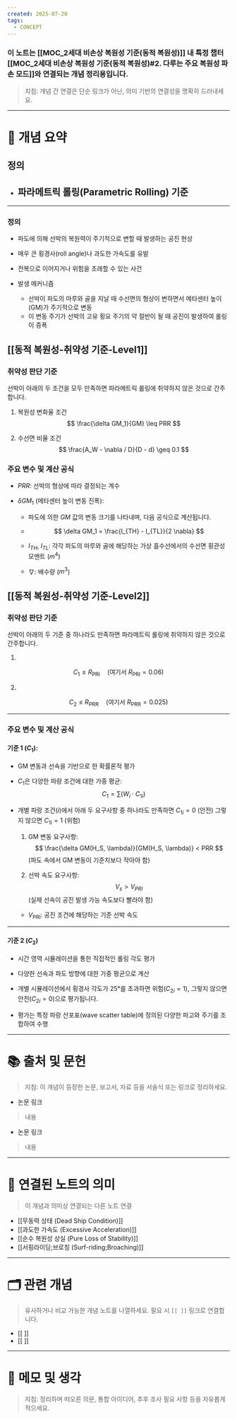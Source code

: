 ```yaml
---
created: 2025-07-20
tags:
  - CONCEPT
---
```

### 이 노트는 [[MOC_2세대 비손상 복원성 기준(동적 복원성)]] 내 특정 챕터[[MOC_2세대 비손상 복원성 기준(동적 복원성)#2. 다루는 주요 복원성 파손 모드]]와 연결되는 개념 정리용입니다.  
> 지침: 개념 간 연결은 단순 링크가 아닌, 의미 기반의 연결성을 명확히 드러내세요.  
---

# 🧩 개념 요약  

## 정의
- ## 파라메트릭 롤링(Parametric Rolling) 기준

---

### 정의

- 파도에 의해 선박의 복원력이 주기적으로 변할 때 발생하는 공진 현상
- 매우 큰 횡경사(roll angle)나 과도한 가속도를 유발
- 전복으로 이어지거나 위험을 초래할 수 있는 사건

- 발생 메커니즘
	- 선박이 파도의 마루와 골을 지날 때 수선면의 형상이 변하면서 메타센터 높이(GM)가 주기적으로 변동
	- 이 변동 주기가 선박의 고유 횡요 주기의 약 절반이 될 때 공진이 발생하여 롤링이 증폭

## [[동적 복원성-취약성 기준-Level1]]
### 취약성 판단 기준

선박이 아래의 두 조건을 모두 만족하면 파라메트릭 롤링에 취약하지 않은 것으로 간주합니다.

1. 복원성 변화율 조건
$$
\frac{\delta GM_1}{GM} \leq PRR
$$

2. 수선면 비율 조건
$$
\frac{A_W - \nabla / D}{D - d} \geq 0.1
$$

### 주요 변수 및 계산 공식

- $PRR$: 선박의 형상에 따라 결정되는 계수

- $\delta GM_1$ (메타센터 높이 변동 진폭): 
	- 파도에 의한 $GM$ 값의 변동 크기를 나타내며, 다음 공식으로 계산됩니다.
	-  $$
  \delta GM_1 = \frac{I_{TH} - I_{TL}}{2 \nabla}
  $$
	- $I_{TH},\ I_{TL}$: 각각 파도의 마루와 골에 해당하는 가상 흘수선에서의 수선면 횡관성 모멘트 ($m^4$)
	
	- $\nabla$: 배수량 ($m^3$)

## [[동적 복원성-취약성 기준-Level2]]
### 취약성 판단 기준

선박이 아래의 두 기준 중 하나라도 만족하면 파라메트릭 롤링에 취약하지 않은 것으로 간주합니다.

1. 
$$
C_1 \leq R_{\text{PRI}} \quad \text{(여기서 } R_{\text{PRI}} = 0.06 \text{)}
$$

2. 
$$
C_2 \leq R_{\text{PRR}} \quad \text{(여기서 } R_{\text{PRR}} = 0.025 \text{)}
$$

---

### 주요 변수 및 계산 공식

#### 기준 1 ($C_1$): 
- GM 변동과 선속을 기반으로 한 확률론적 평가

- $C_1$은 다양한 파랑 조건에 대한 가중 평균:
  $$
  C_1 = \sum (W_i \cdot C_{1i})
  $$

- 개별 파랑 조건($i$)에서 아래 두 요구사항 중 하나라도 만족하면 $C_{1i} = 0$ (안전) 그렇지 않으면 $C_{1i} = 1$ (위험)
	
	1. GM 변동 요구사항:
	$$
	\frac{\delta GM(H_S, \lambda)}{GM(H_S, \lambda)} < PRR
	$$
	(파도 속에서 GM 변동이 기준치보다 작아야 함)
	
	2. 선박 속도 요구사항:
	$$
	V_s > V_{PRI}
	$$
	(실제 선속이 공진 발생 가능 속도보다 빨라야 함)
	
	- $V_{\text{PRI}}$: 공진 조건에 해당하는 기준 선박 속도

---

#### 기준 2 ($C_2$)
- 시간 영역 시뮬레이션을 통한 직접적인 롤링 각도 평가

- 다양한 선속과 파도 방향에 대한 가중 평균으로 계산

- 개별 시뮬레이션에서 횡경사 각도가 25°를 초과하면 위험($C_{2i} = 1$), 그렇지 않으면 안전($C_{2i} = 0$)으로 평가됩니다.

- 평가는 특정 파랑 산포표(wave scatter table)에 정의된 다양한 파고와 주기를 조합하여 수행


---

# 📚 출처 및 문헌  
> 지침: 이 개념이 등장한 논문, 보고서, 자료 등을 서술식 또는 링크로 정리하세요.

- 논문 링크
> 내용
- 논문 링크
>  내용 

---

# 🔗 연결된 노트의 의미  
> 이 개념과 의미상 연결되는 다른 노트 연결

-  [[무동력 상태 (Dead Ship Condition)]]
- [[과도한 가속도 (Excessive Acceleration)]]
- [[순수 복원성 상실 (Pure Loss of Stability)]]
- [[서핑라이딩;브로칭 (Surf-riding;Broaching)]]
---

# 🗂 관련 개념  
> 유사하거나 비교 가능한 개념 노트를 나열하세요. 필요 시 `[[ ]]` 링크로 연결합니다.

- [[ ]]
- [[ ]]

---

# 💬 메모 및 생각  
> 지침: 정리하며 떠오른 의문, 통합 아이디어, 추후 조사 필요 사항 등을 자유롭게 적으세요.

